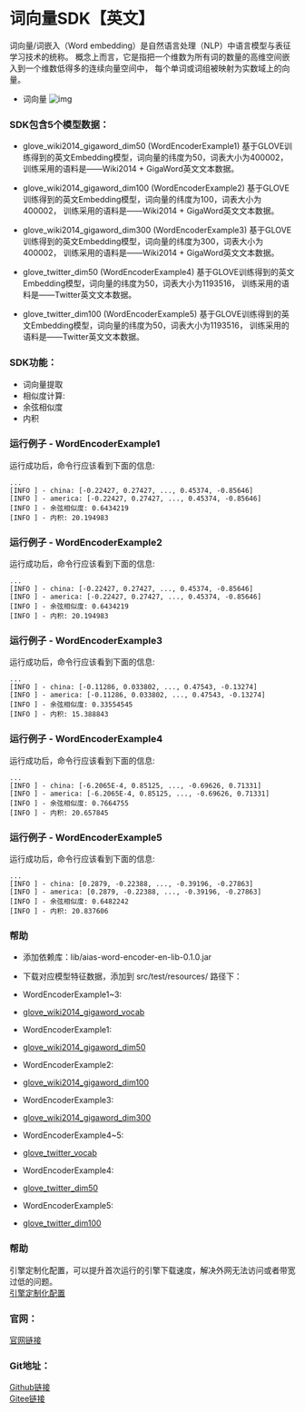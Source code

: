 # 词向量SDK【英文】
词向量/词嵌入（Word embedding）是自然语言处理（NLP）中语言模型与表征学习技术的统称。
概念上而言，它是指把一个维数为所有词的数量的高维空间嵌入到一个维数低得多的连续向量空间中，
每个单词或词组被映射为实数域上的向量。


- 词向量
![img](https://aias-home.oss-cn-beijing.aliyuncs.com/AIAS/nlp_sdks/word_vector_en.png)

### SDK包含5个模型数据：
-  glove_wiki2014_gigaword_dim50 (WordEncoderExample1)
   基于GLOVE训练得到的英文Embedding模型，词向量的纬度为50，词表大小为400002，
   训练采用的语料是——Wiki2014 + GigaWord英文文本数据。
  
-  glove_wiki2014_gigaword_dim100 (WordEncoderExample2)
   基于GLOVE训练得到的英文Embedding模型，词向量的纬度为100，词表大小为400002，
   训练采用的语料是——Wiki2014 + GigaWord英文文本数据。
   
-  glove_wiki2014_gigaword_dim300 (WordEncoderExample3)
   基于GLOVE训练得到的英文Embedding模型，词向量的纬度为300，词表大小为400002，
   训练采用的语料是——Wiki2014 + GigaWord英文文本数据。
  
-  glove_twitter_dim50 (WordEncoderExample4)
   基于GLOVE训练得到的英文Embedding模型，词向量的纬度为50，词表大小为1193516，
   训练采用的语料是——Twitter英文文本数据。

-  glove_twitter_dim100 (WordEncoderExample5)
   基于GLOVE训练得到的英文Embedding模型，词向量的纬度为50，词表大小为1193516，
   训练采用的语料是——Twitter英文文本数据。
      
### SDK功能：
- 词向量提取
- 相似度计算:
-   余弦相似度
-   内积
 
### 运行例子 - WordEncoderExample1
运行成功后，命令行应该看到下面的信息:
```text
...
[INFO ] - china: [-0.22427, 0.27427, ..., 0.45374, -0.85646]
[INFO ] - america: [-0.22427, 0.27427, ..., 0.45374, -0.85646]
[INFO ] - 余弦相似度: 0.6434219
[INFO ] - 内积: 20.194983
```
### 运行例子 - WordEncoderExample2
运行成功后，命令行应该看到下面的信息:
```text
...
[INFO ] - china: [-0.22427, 0.27427, ..., 0.45374, -0.85646]
[INFO ] - america: [-0.22427, 0.27427, ..., 0.45374, -0.85646]
[INFO ] - 余弦相似度: 0.6434219
[INFO ] - 内积: 20.194983
```
### 运行例子 - WordEncoderExample3
运行成功后，命令行应该看到下面的信息:
```text
...
[INFO ] - china: [-0.11286, 0.033802, ..., 0.47543, -0.13274]
[INFO ] - america: [-0.11286, 0.033802, ..., 0.47543, -0.13274]
[INFO ] - 余弦相似度: 0.33554545
[INFO ] - 内积: 15.388843
```
### 运行例子 - WordEncoderExample4
运行成功后，命令行应该看到下面的信息:
```text
...
[INFO ] - china: [-6.2065E-4, 0.85125, ..., -0.69626, 0.71331]
[INFO ] - america: [-6.2065E-4, 0.85125, ..., -0.69626, 0.71331]
[INFO ] - 余弦相似度: 0.7664755
[INFO ] - 内积: 20.657845
```

### 运行例子 - WordEncoderExample5
运行成功后，命令行应该看到下面的信息:
```text
...
[INFO ] - china: [0.2879, -0.22388, ..., -0.39196, -0.27863]
[INFO ] - america: [0.2879, -0.22388, ..., -0.39196, -0.27863]
[INFO ] - 余弦相似度: 0.6482242
[INFO ] - 内积: 20.837606
```

### 帮助 
-  添加依赖库：lib/aias-word-encoder-en-lib-0.1.0.jar
-  下载对应模型特征数据，添加到 src/test/resources/ 路径下：
-  WordEncoderExample1~3:
-  [glove_wiki2014_gigaword_vocab](https://aias-home.oss-cn-beijing.aliyuncs.com/models/nlp_models/glove_wiki2014_gigaword_vocab.txt) 
-  WordEncoderExample1:
-  [glove_wiki2014_gigaword_dim50](https://aias-home.oss-cn-beijing.aliyuncs.com/models/nlp_models/glove_wiki2014_gigaword_dim50.npy)
-  WordEncoderExample2:
-  [glove_wiki2014_gigaword_dim100](https://aias-home.oss-cn-beijing.aliyuncs.com/models/nlp_models/glove_wiki2014_gigaword_dim100.npy)  
-  WordEncoderExample3:
-  [glove_wiki2014_gigaword_dim300](https://aias-home.oss-cn-beijing.aliyuncs.com/models/nlp_models/glove_wiki2014_gigaword_dim300.npy)  

-  WordEncoderExample4~5:
-  [glove_twitter_vocab](https://aias-home.oss-cn-beijing.aliyuncs.com/models/nlp_models/glove_twitter_vocab.txt)  
-  WordEncoderExample4:
-  [glove_twitter_dim50](https://aias-home.oss-cn-beijing.aliyuncs.com/models/nlp_models/glove_twitter_dim50.npy)  
-  WordEncoderExample5:
-  [glove_twitter_dim100](https://aias-home.oss-cn-beijing.aliyuncs.com/models/nlp_models/glove_twitter_dim100.npy)  

### 帮助 
引擎定制化配置，可以提升首次运行的引擎下载速度，解决外网无法访问或者带宽过低的问题。         
[引擎定制化配置](http://aias.top/engine_cpu.html)

### 官网：
[官网链接](http://www.aias.top/)

### Git地址：   
[Github链接](https://github.com/mymagicpower/AIAS)    
[Gitee链接](https://gitee.com/mymagicpower/AIAS)   